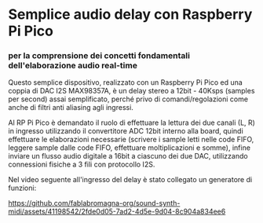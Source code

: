 # Semplice audio delay con Raspberry Pi Pico 
### per la comprensione dei concetti fondamentali dell'elaborazione audio real-time


Questo semplice dispositivo, realizzato con un Raspberry Pi Pico ed una coppia di DAC I2S MAX98357A, è un delay stereo a 12bit - 40Ksps (samples per second) assai semplificato, perché privo di comandi/regolazioni come anche di filtri anti aliasing agli ingressi.

Al RP Pi Pico è demandato il ruolo di effettuare la lettura dei due canali (L, R) in ingresso utilizzando il convertitore ADC 12bit interno alla board, quindi effettuare le elaborazioni necessarie (scrivere i sample letti nelle code FIFO, leggere sample dalle code FIFO, effettuare moltiplicazioni e somme), infine inviare un flusso audio digitale a 16bit a ciascuno dei due DAC, utilizzando connessioni fisiche a 3 fili con protocollo I2S.

Nel video seguente all'ingresso del delay è stato collegato un generatore di funzioni:

https://github.com/fablabromagna-org/sound-synth-midi/assets/41198542/2fde0d05-7ad2-4d5e-9d04-8c904a834ee6
